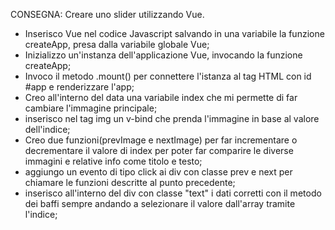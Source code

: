 CONSEGNA: Creare uno slider utilizzando Vue.

- Inserisco Vue nel codice Javascript salvando in una variabile la funzione createApp, presa dalla variabile globale Vue;
- Inizializzo un'instanza dell'applicazione Vue, invocando la funzione createApp;
- Invoco il metodo .mount() per connettere l'istanza al tag HTML con id #app e renderizzare l'app;
- Creo all'interno del data una variabile index che mi permette di far cambiare l'immagine principale;
- inserisco nel tag img un v-bind che prenda l'immagine in base al valore dell'indice;
- Creo due funzioni(prevImage e nextImage) per far incrementare o decrementare il valore di index per poter far comparire le diverse immagini e relative info come titolo e testo;
- aggiungo un evento di tipo click ai div con classe prev e next per chiamare le funzioni descritte al punto precedente;
- inserisco all'interno del div con classe "text" i dati corretti con il metodo dei baffi sempre andando a selezionare il valore dall'array tramite l'indice;